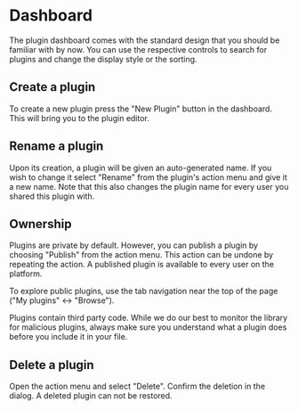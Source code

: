 # Dashboard

<framed-gif path="/imgs/plugin_dashboard.png"></framed-gif>

The plugin dashboard comes with the standard design that you should be familiar with by now. You can use the respective controls to search for plugins and change the display style or the sorting.

## Create a plugin
To create a new plugin press the "New Plugin" button in the dashboard. This will bring you to the <nuxt-link to="/docs/plugins/editor">plugin editor</nuxt-link>.

## Rename a plugin
Upon its creation, a plugin will be given an auto-generated name. If you wish to change it select "Rename" from the plugin's action menu and give it a new name. Note that this also changes the plugin name for every user you shared this plugin with.

## Ownership
Plugins are private by default. However, you can publish a plugin by choosing "Publish" from the action menu. This action can be undone by repeating the action. A published plugin is available to every user on the platform.

To explore public plugins, use the tab navigation near the top of the page ("My plugins" <-> "Browse").

<div role="alert" class="v-alert v-sheet v-alert--prominent v-alert--text error--text"><div class="v-alert__wrapper"><i class="v-icon v-alert__icon mdi mdi-alert error--text"></i><div class="v-alert__content"> Plugins contain third party code. While we do our best to monitor the library for malicious plugins, always make sure you understand what a plugin does before you include it in your file.  </div></div></div>

## Delete a plugin
Open the action menu and select "Delete". Confirm the deletion in the dialog. A deleted plugin can not be restored.